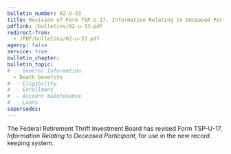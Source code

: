 ```yaml
---
bulletin_number: 02-U-33
title: Revision of Form TSP-U-17, Information Relating to Deceased Participant
pdflink: /bulletins/02-u-33.pdf
redirect-from:
  - /PDF/bulletins/02-u-33.pdf
agency: false
service: true
bulletin_chapter:
bulletin_topic:
#  - General Information
  - Death benefits
#  - Eligibility
#  - Enrollment
#  - Account maintenance
#  - Loans
supersedes:
---
```


The Federal Retirement Thrift Investment Board has revised Form TSP-U-17, _Information Relating to Deceased Participant_, for use in the new record keeping system.
